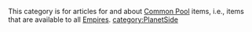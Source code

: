 This category is for articles for and about [Common
Pool](Common_Pool.md) items, i.e., items that are available to
all [Empires](Empire.md).
[category:PlanetSide](category:PlanetSide.md)
